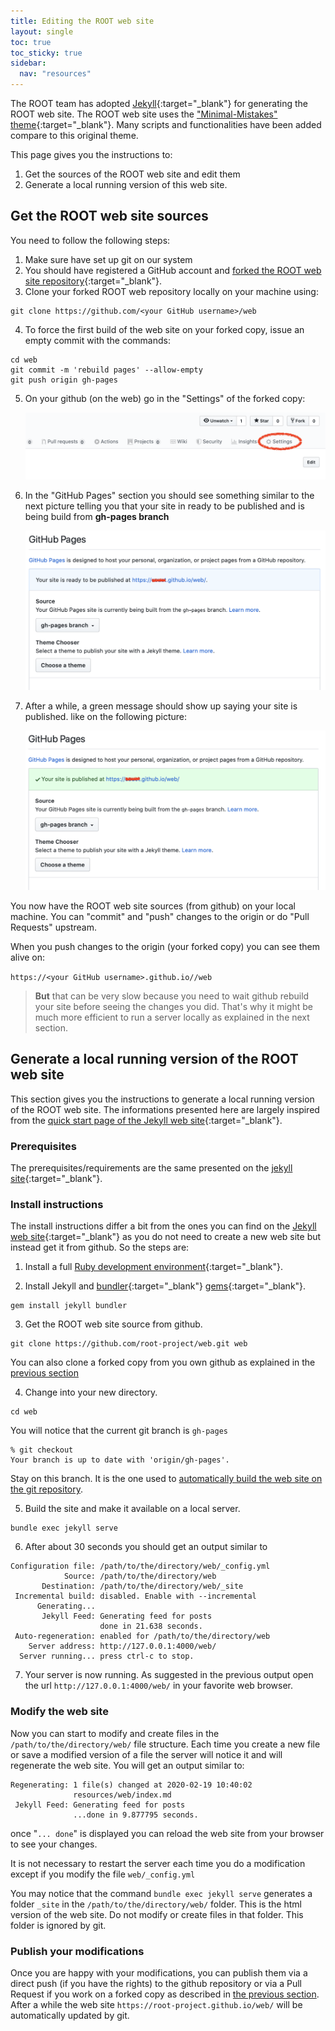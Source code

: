 ```yaml
---
title: Editing the ROOT web site
layout: single
toc: true
toc_sticky: true
sidebar:
  nav: "resources"
---
```


The ROOT team has adopted [Jekyll](https://jekyllrb.com/){:target="_blank"} for generating
the ROOT web site. The ROOT web site uses the ["Minimal-Mistakes" theme](https://mmistakes.github.io/minimal-mistakes/){:target="_blank"}.
Many scripts and functionalities have been added compare to this original theme.

This page gives you the instructions to:

1. Get the sources of the ROOT web site and edit them
2. Generate a local running version of this web site.

## Get the ROOT web site sources

You need to follow the following steps:

1. Make sure have set up git on our system
2. You should have registered a GitHub account and [forked the ROOT web site repository](https://github.com/root-project/web/fork){:target="_blank"}.
3. Clone your forked ROOT web repository locally on your machine using:
```
git clone https://github.com/<your GitHub username>/web
```
4. To force the first build of the web site on your forked copy, issue an empty commit with the
commands:
```
cd web
git commit -m 'rebuild pages' --allow-empty
git push origin gh-pages
```
5. On your github (on the web) go in the "Settings" of the forked copy:

   ![](settings.png)

6. In the "GitHub Pages" section you should see something similar to the next picture
telling you that your site in ready to be published and is being build from **gh-pages branch**

   ![](gh-pages-1.png)

7. After a while, a green message should show up saying your site is published.
   like on the following picture:

   ![](gh-pages-2.png)


You now have the ROOT web site sources (from github) on your local machine. You can
"commit" and "push" changes to the origin or do "Pull Requests" upstream.

When you push changes to the origin (your forked copy) you can see them alive on:

`https://<your GitHub username>.github.io//web`

> **But**  that can be very slow because you need to wait github rebuild your site before
> seeing the changes you did. That's why it might be much more efficient to run a server
> locally as explained in the next section.

## Generate a local running version of the ROOT web site

This section gives you the instructions to generate a local running version
of the ROOT web site. The informations presented here are largely inspired from the
[quick start page of the Jekyll web site](https://jekyllrb.com/docs/){:target="_blank"}.

### Prerequisites

The prerequisites/requirements are the same presented on the
[jekyll site](https://jekyllrb.com/docs/installation/#requirements){:target="_blank"}.

### Install instructions

The install instructions differ a bit from the ones you can find on the
[Jekyll web site](https://jekyllrb.com/docs/){:target="_blank"}
as you do not need to create a new web site but instead
get it from github. So the steps are:

1. Install a full [Ruby development environment](https://jekyllrb.com/docs/installation/){:target="_blank"}.

2. Install Jekyll and [bundler](https://jekyllrb.com/docs/ruby-101/#bundler){:target="_blank"} [gems](https://jekyllrb.com/docs/ruby-101/#gems){:target="_blank"}.
```
gem install jekyll bundler
```

3. Get the ROOT web site source from github.
```
git clone https://github.com/root-project/web.git web
```
You can also clone a forked copy from you own github as explained in the
[previous section](#get-the-root-web-site-sources)

4. Change into your new directory.
```
cd web
```
You will notice that the current git branch is `gh-pages`
```
% git checkout
Your branch is up to date with 'origin/gh-pages'.
```
Stay on this branch. It is the one used to [automatically build the web
site on the git repository](#publish-your-modifications).

5. Build the site and make it available on a local server.
```
bundle exec jekyll serve
```

6. After about 30 seconds you should get an output similar to
```
Configuration file: /path/to/the/directory/web/_config.yml
            Source: /path/to/the/directory/web
       Destination: /path/to/the/directory/web/_site
 Incremental build: disabled. Enable with --incremental
      Generating...
       Jekyll Feed: Generating feed for posts
                    done in 21.638 seconds.
 Auto-regeneration: enabled for /path/to/the/directory/web
    Server address: http://127.0.0.1:4000/web/
  Server running... press ctrl-c to stop.
```

7. Your server is now running. As suggested in the previous output open the url
`http://127.0.0.1:4000/web/`
in your favorite web browser.

### Modify the web site

Now you can start to modify and create files in the `/path/to/the/directory/web/`
file structure. Each time you create a new file or save a modified version of a file
the server will notice it and will regenerate the web site. You will get an output
similar to:
```
Regenerating: 1 file(s) changed at 2020-02-19 10:40:02
              resources/web/index.md
 Jekyll Feed: Generating feed for posts
              ...done in 9.877795 seconds.
```
once "`... done`" is displayed you can reload the web site from your browser to see your
changes.

It is not necessary to restart the server each time you do a modification except if you
modify the file `web/_config.yml`

You may notice that the command `bundle exec jekyll serve` generates a folder `_site` in
the `/path/to/the/directory/web/` folder. This is the html version of the web site. Do not
modify or create files in that folder. This folder is ignored by git.

### Publish your modifications

Once you are happy with your modifications, you can publish them via a direct push (if you have
the rights) to the github repository or via a Pull Request if you work on a forked copy as described
in [the previous section](#get-the-root-web-site-sources). After a while the web site
`https://root-project.github.io/web/` will be automatically updated by git.
